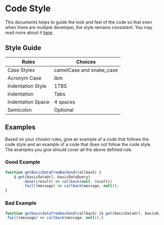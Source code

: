 # Code Style

This documents helps to guide the look and feel of the code so that even when there are multiple developer, the style remains consistent. You may read more about it [here](https://javascript.info/coding-style).

## Style Guide

| Rules             | Choices                         |
| ----------------- | ------------------------------- |
| Case Styles       | camelCase and snake_case        |
| Acronym Case      | ibm                             |
| Indentation Style | 1TBS                            |
| Indentation       | Tabs                            |
| Indentation Space | 4 spaces                        |
| Semicolon         | Optional                        |

## Examples

Based on your chosen rules, give an example of a code that follows the code style and an example of a code that does not follow the code style. The examples you give should cover all the above defined rule.

### Good Example

```js
function getBasicDataFromBackend(callback) {
    $.get(basicDataUrl, basicDataQuery)
        .done((result) => callback(null, result))
        .fail((message) => callback(message, null));
}
```

### Bad Example

```js
function getbasicdatafrombackend(callback) {$.get(basicDataUrl, basicDataQuery).done((result) => callback(null, result))
.fail((message) => callback(message, null));}
```
